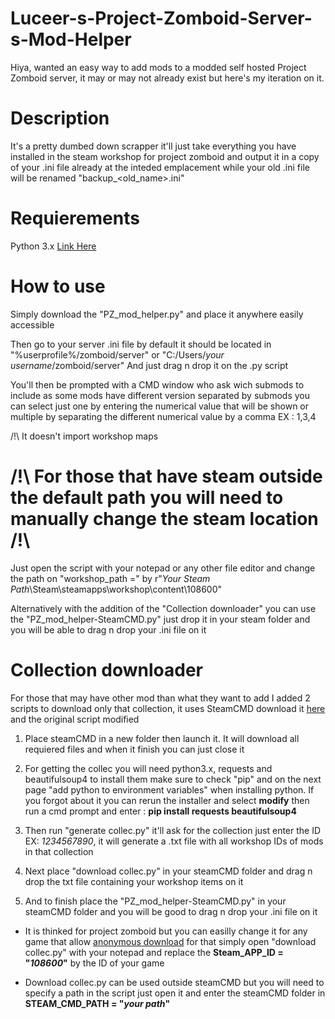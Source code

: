 # Luceer-s-Project-Zomboid-Server-s-Mod-Helper
Hiya, wanted an easy way to add mods to a modded self hosted Project Zomboid server, it may or may not already exist but here's my iteration on it.

# Description
It's a pretty dumbed down scrapper it'll just take everything you have installed in the steam workshop for project zomboid and output it in a copy of your .ini file already at the inteded emplacement while your old .ini file will be renamed "backup_<old_name>.ini"

# Requierements
Python 3.x [Link Here](https://www.python.org/downloads/)

# **How to use**
Simply download the "PZ_mod_helper.py" and place it anywhere easily accessible

Then go to your server .ini file by default it should be located in "%userprofile%/zomboid/server" or "C:/Users/_your username_/zomboid/server"
And just drag n drop it on the .py script

You'll then be prompted with a CMD window who ask wich submods to include as some mods have different version separated by submods you can select just one by entering the numerical value that will be shown or multiple by separating the different numerical value by a comma EX : 1,3,4

/!\ It doesn't import workshop maps

# /!\ For those that have steam outside the default path you will need to manually change the steam location /!\
Just open the script with your notepad or any other file editor and change the path on "workshop_path =" by r"_Your Steam Path_\Steam\steamapps\workshop\content\108600"

Alternatively with the addition of the "Collection downloader" you can use the "PZ_mod_helper-SteamCMD.py" just drop it in your steam folder and you will be able to drag n drop your .ini file on it

# Collection downloader
For those that may have other mod than what they want to add I added 2 scripts to download only that collection, it uses SteamCMD download it [here](https://developer.valvesoftware.com/wiki/SteamCMD) and the original script modified

1. Place steamCMD in a new folder then launch it. It will download all requiered files and when it finish you can just close it

2. For getting the collec you will need python3.x, requests and beautifulsoup4 to install them make sure to check "pip" and on the next page "add python to environment variables" when installing python. If you forgot about it you can rerun the installer and select **modify** then run a cmd prompt and enter : **pip install requests beautifulsoup4**

3. Then run "generate collec.py" it'll ask for the collection just enter the ID EX: _1234567890_, it will generate a .txt file with all workshop IDs of mods in that collection

4. Next place "download collec.py" in your steamCMD folder and drag n drop the txt file containing your workshop items on it

5. And to finish place the "PZ_mod_helper-SteamCMD.py" in your steamCMD folder and you will be good to drag n drop your .ini file on it

* It is thinked for project zomboid but you can easilly change it for any game that allow [anonymous download](https://steamdb.info/sub/17906/apps/) for that simply open "download collec.py" with your notepad and replace the **Steam_APP_ID = "_108600_"** by the ID of your game

* Download collec.py can be used outside steamCMD but you will need to specify a path in the script just open it and enter the steamCMD folder in **STEAM_CMD_PATH = "_your path_"**
